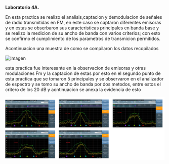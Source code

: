 **Laboratorio 4A.**

En esta practica se realizo el analisis,captacion y demodulacion de señales de radio transmitidas en FM, en este caso se captaron diferentes emisoras
y en estas se obserbaron sus caracteristicas principales en banda base y se realizo la medicion de su ancho de banda con varios criterios;
con esto se confirmo el cumplimiento de los parametros de transmicion permitidos.

Acontinuacion una muestra de como se compilaron los datos recopilados

![imagen](4,1.jpg)



esta practica fue interesante en la observacion de emisoras y otras modulaciones Fm y la captacion de estas por esto en el segundo punto de esta practica  que se tomaron 5 principales y se observaron en el analizador de espectro y se tomo su ancho de banda por dos metodos, entre estos el critero de los 20 dB y aontinuacion se anexa la evidencia de esto

![señal de muestra1](L4A2.png)

